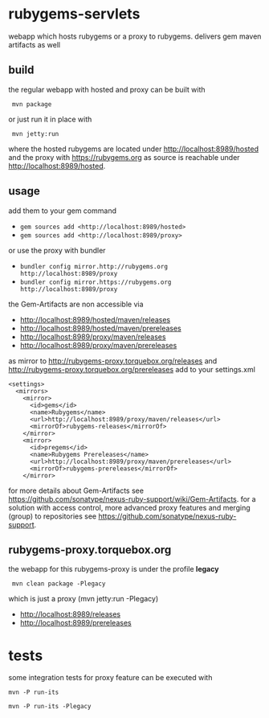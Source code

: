 rubygems-servlets
=================

webapp which hosts rubygems or a proxy to rubygems. delivers gem maven artifacts as well

build
--

the regular webapp with hosted and proxy can be built with

     mvn package

or just run it in place with

     mvn jetty:run

where the hosted rubygems are located under <http://localhost:8989/hosted> and the proxy with <https://rubygems.org> as source is reachable under <http://localhost:8989/hosted>.

usage
--

add them to your gem command

* ```gem sources add <http://localhost:8989/hosted>```
* ```gem sources add <http://localhost:8989/proxy>```

or use the proxy with bundler

* ```bundler config mirror.http://rubygems.org http://localhost:8989/proxy```
* ```bundler config mirror.https://rubygems.org http://localhost:8989/proxy```

the Gem-Artifacts are non accessible via

*  <http://localhost:8989/hosted/maven/releases>
*  <http://localhost:8989/hosted/maven/prereleases>
*  <http://localhost:8989/proxy/maven/releases>
*  <http://localhost:8989/proxy/maven/prereleases>

as mirror to <http://rubygems-proxy.torquebox.org/releases> and <http://rubygems-proxy.torquebox.org/prereleases> add to your settings.xml

    <settings>
      <mirrors>
        <mirror>
          <id>gems</id>
          <name>Rubygems</name>
          <url>http://localhost:8989/proxy/maven/releases</url>
          <mirrorOf>rubygems-releases</mirrorOf>
        </mirror>
        <mirror>
          <id>pregems</id>
          <name>Rubygems Prereleases</name>
          <url>http://localhost:8989/proxy/maven/prereleases</url>
          <mirrorOf>rubygems-prereleases</mirrorOf>
        </mirror>

for more details about Gem-Artifacts see <https://github.com/sonatype/nexus-ruby-support/wiki/Gem-Artifacts>. for a solution with access control, more advanced proxy features and merging (group) to repositories see <https://github.com/sonatype/nexus-ruby-support>.

rubygems-proxy.torquebox.org
--

the webapp for this rubygems-proxy is under the profile **legacy**

     mvn clean package -Plegacy

which is just a proxy (mvn jetty:run -Plegacy)

*  <http://localhost:8989/releases>
*  <http://localhost:8989/prereleases>


tests
====

some integration tests for proxy feature can be executed with

    mvn -P run-its
	
    mvn -P run-its -Plegacy

